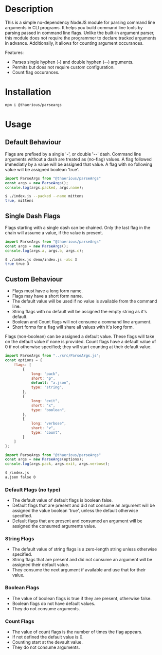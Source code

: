 # Description
This is a simple no-dependency NodeJS module for parsing command line arguments in CLI programs. It helps you build command line tools by parsing passed in command line flags. Unlike the built-in argument parser, this module does not require the programmer to declare tracked arguments in advance. Additionally, it allows for counting argument occurances.

Features:
* Parses single hyphen (-) and double hyphen (--) arguments.
* Permits but does not require custom configuration.
* Count flag occurances.

# Installation
``` bash
npm i @thaerious/parseargs
```

# Usage
## Default Behaviour
Flags are prefixed by a single '-', or double '--' dash.  Command line arguments without a dash are treated as (no-flag) values.  A flag followed immediatly by a value will be assigned that value.  A flag with no following value will be assigned boolean 'true'.

``` js
import ParseArgs from "@thaerious/parseArgs"
const args = new ParseArgs();
console.log(args.packed, args.name);
```

``` bash
$ ./index.js --packed --name mittens
true, mittens
```

## Single Dash Flags
Flags starting with a single dash can be chained.  Only the last flag in the chain will assume a value, if the value is present.

``` js
import ParseArgs from "@thaerious/parseArgs"
const args = new ParseArgs();
console.log(args.a, args.b, args.c);
```

``` bash
$ ./index.js demo/index.js -abc 3
true true 3
```

## Custom Behaviour
* Flags must have a long form name.
* Flags may have a short form name.
* The default value will be used if no value is available from the command line.
* String flags with no default will be assigned the empty string as it's default.
* Boolean and Count flags will not consume a command line argument.
* Short forms for a flag will share all values with it's long form.

Flags (non-boolean) can be assigned a default value.  These flags will take on the default
value if none is provided.  Count flags have a default value of 0 if not otherwise specified; they will start counting at their default value.

``` js
import ParseArgs from "../src/ParseArgs.js";
const options = {    
    flags: [
        {
            long: "pack",
            short: "p",
            default: "a.json",
            type: "string",
        },
        {
            long: "exit",
            short: "x",
            type: "boolean",
        },
        {
            long: "verbose",
            short: "v",
            type: "count",
        }  
    ]
};

import ParseArgs from "@thaerious/parseArgs"
const args = new ParseArgs(options);
console.log(args.pack, args.exit, args.verbose);
```

```bash
$ /index.js
a.json false 0
```

### Default Flags (no type)
* The default value of default flags is boolean false.
* Default flags that are present and did not consume an argument will be assigned the value boolean 'true', unless the default otherwise specified.
* Default flags that are present and consumed an argument will be assigned the consumed arguments value.

### String Flags
* The default value of string flags is a zero-length string unless otherwise specified.
* String flags that are present and did not consume an argument will be assigned their default value.
* They consume the next argument if available and use that for their value.

### Boolean Flags
* The value of boolean flags is true if they are present, otherwise false.
* Boolean flags do not have default values.
* They do not consume arguments.

### Count Flags
* The value of count flags is the number of times the flag appears.
* If not defined the default value is 0.
* Counting start at the devault value.
* They do not consume arguments.